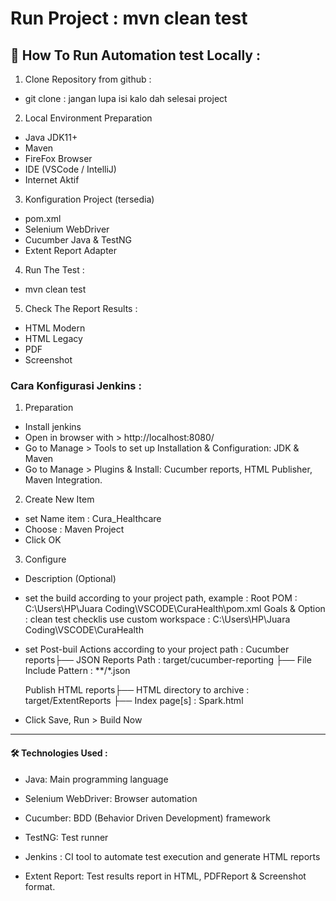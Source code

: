 # Run Project : mvn clean test

## 🧪 How To Run Automation test Locally :

1. Clone Repository from github : 
- git clone : jangan lupa isi kalo dah selesai project

2. Local Environment Preparation
- Java JDK11+
- Maven
- FireFox Browser
- IDE (VSCode / IntelliJ)
- Internet Aktif

3. Konfiguration Project (tersedia)
- pom.xml
- Selenium WebDriver
- Cucumber Java & TestNG
- Extent Report Adapter

4. Run The Test :  
- mvn clean test

5. Check The Report Results : 
- HTML Modern
- HTML Legacy
- PDF
- Screenshot

### Cara Konfigurasi Jenkins :
1. Preparation
- Install jenkins
- Open in browser with > http://localhost:8080/
- Go to Manage > Tools to set up Installation & Configuration: JDK & Maven
- Go to Manage > Plugins & Install: Cucumber reports, HTML Publisher, Maven Integration.

2. Create New Item
- set Name item : Cura_Healthcare
- Choose : Maven Project
- Click OK

3. Configure
- Description (Optional)

- set the build according to your project path, example : 
    Root POM : C:\Users\HP\Juara Coding\VSCODE\CuraHealth\pom.xml
    Goals & Option : clean test
    checklis use custom workspace : C:\Users\HP\Juara Coding\VSCODE\CuraHealth

- set Post-buil Actions according to your project path :
    Cucumber reports├── JSON Reports Path : target/cucumber-reporting
                    ├── File Include Pattern : **/*.json

    Publish HTML reports├── HTML directory to archive : target/ExtentReports
                        ├── Index page[s] : Spark.html

- Click Save, Run > Build Now
-----------------------------------

#### 🛠️ Technologies Used :

- Java: Main programming language

- Selenium WebDriver: Browser automation

- Cucumber: BDD (Behavior Driven Development) framework

- TestNG: Test runner

- Jenkins : CI tool to automate test execution and generate HTML reports

- Extent Report: Test results report in HTML, PDFReport & Screenshot format.